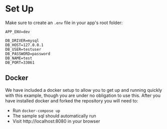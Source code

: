 # Set Up

Make sure to create an `.env` file in your app's root folder:

```
APP_ENV=dev

DB_DRIVER=mysql
DB_HOST=127.0.0.1
DB_USER=testuser
DB_PASSWORD=password
DB_NAME=test
DB_PORT=33061
```

## Docker
We have included a docker setup to allow you to get up and running quickly with this example, though you are under no obligation to use this.  After you have installed docker and forked the repository you will need to:

* Run `docker-compose up`
* The sample sql should automatically run
* Visit http://localhost:8080 in your browser
